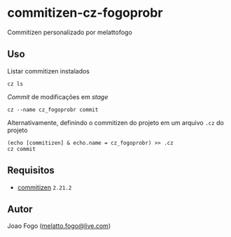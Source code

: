 # commitizen-cz-fogoprobr

Commitizen personalizado por melattofogo

## Uso

Listar commitizen instalados

```
cz ls
```

*Commit* de modificações em *stage*

```
cz --name cz_fogoprobr commit
```

Alternativamente, definindo o commitizen do projeto em um arquivo ```.cz``` do projeto

```
(echo [commitizen] & echo.name = cz_fogoprobr) >> .cz
cz commit
```

## Requisitos

- [commitizen](https://github.com/commitizen-tools/commitizen) ```2.21.2```

## Autor
Joao Fogo (melatto.fogo@live.com)
